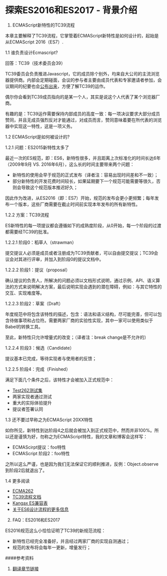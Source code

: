 # 探索ES2016和ES2017 - 背景介绍


1. ECMAScript新特性的TC39流程

本章主要解释了TC39流程，它掌管着ECMAScript新特性是如何设计的，起始是从ECMAScript 2016（ES7）.

1.1 谁负责设计Ecmascript?

回答：TC39（技术委员会39）

TC39委员会负责推进Javascript，它的成员除个别外，均来自大公司的主流浏览器提供商。内部会定期碰面，会议的参与者主要由成员代表和专家邀请者参加，会议期间的纪要也会[公布出来](https://github.com/tc39/tc39-notes)，方便了解TC39的运作。

偶尔你会看到TC39成员指向的是某一个人，其实是说这个人代表了某个浏览器厂商。

有趣的是：TC39运作需要保持内部成员的高度一致：每一项决议要求大部分成员赞同，并且无成员强烈反对才能通过，对成员而言，赞同意味着要在所代表的浏览器中实现这一特性，这是一项义务。

1.2 ECMAScript是如何被设计的?

1.2.1 问题：ES2015新特性太多了

最近一次的ES规范，即：ES6，新特性很多，并且距离上次标准化的时间长达6年（2009年9月 VS. 2016年6月），这么长的时间主要带来两个问题：

 - 新特性的使用会早于规范的正式发布（译者注：容易出现时间差和不一致）；
 - 部分新特性的开发花费时间较长，如果延期要下一个规范可能需要等很久，否则会导致这个规范版本推迟好久；

因此作为改进，从ES2016（即：ES7）开始，规范的发布会更小更频繁；每年发布一个版本，这些厂商需要在截止时间前实现本年发布的所有新特性。

1.2.2 方案：TC39流程

ES新特性的每一项提议都会遵循如下的成熟度阶段，从0开始，每一个阶段的过渡都需要经TC39的批准。

1.2.2.1 阶段0：稻草人（strawman）

提交提议人必须是成员或者注册成为TC39贡献者，可以自由提交提议；TC39会议会对其进行评审，并加入到阶段0的提议文档中。

1.2.2.2 阶段1：提议（proposal）

确认提议的负责人，所解决的问题必须以文档形式说明，通过示例、API、语义算法的方式来说明解决方案，最后说明实现会遇到的潜在障碍，例如：与其它特性的交互、实现难度等。

1.2.2.3 阶段2：草案（Draft）

年度规范中将包含该特性的描述，包含：语法和语义结构，尽可能完善，但可以包含待做事项和占位符。需要两家厂商的实验性实现，其中一家可以使用类似于Babel的转换工具。

至此，新特性只允许增量式的改变；（译者注：break change是不允许的）

1.2.2.4 阶段3：候选（Candidate）

提议基本已完成，等待实现者与使用者的反馈；

1.2.2.5 阶段4：完成（Finished）

满足下面几个条件之后，该特性才会被加入正式规范中：

 - [Test262测试集](https://github.com/tc39/test262)
 - 两家实现者通过测试
 - 重大的实际体验提升
 - 提议者签署认同

1.3 还不要过早称之为ECMAScript 20XX特性

如你所见，新特性到达阶段4之后就会被加入到正式规范中，然而并非100%。所以还是谨慎为好，勿称之为ECMAScript特性，我的文章和博客会这样写：

 - ECMAScirpt提议：foo特性
 - ECMAScript 阶段2：foo特性

之所以这么严谨，也是因为我们无法保证它的顺利推进，反例：Object.observe到阶段2后就退出了。

1.4 更多阅读

 - [ECMA262](https://github.com/tc39/ecma262)
 - [TC39流程文档](https://tc39.github.io/process-document/)
 - [Kangax ES兼容表](https://kangax.github.io/compat-table/es7/)
 - [关于ES6设计流程的更多信息](http://exploringjs.com/es6/ch_about-es6.html#_how-ecmascript-6-was-designed)




2. FAQ：ES2016和ES2017

ES2016规范这么小恰恰证明了TC39的新规范流程：

 - 新特性已经完全准备好，并且经过两家厂商的实现自测通过；
 - 规范的发布将会每年一更新，增量发行；


####参考资料

 1. [翻译章节链接](http://exploringjs.com/es2016-es2017/index.html#toc_ch_tc39-process)

